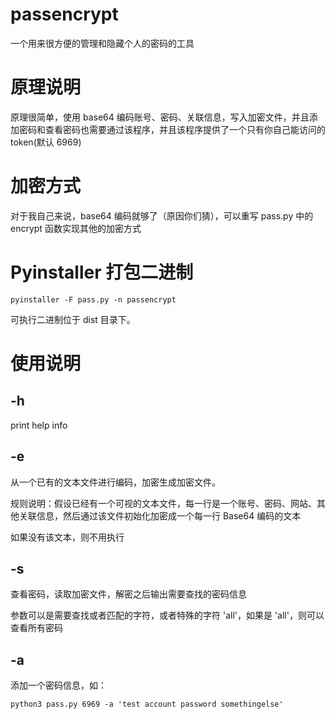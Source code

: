 # passencrypt

一个用来很方便的管理和隐藏个人的密码的工具

# 原理说明
原理很简单，使用 base64 编码账号、密码、关联信息，写入加密文件，并且添加密码和查看密码也需要通过该程序，并且该程序提供了一个只有你自己能访问的 token(默认 6969)

# 加密方式
对于我自己来说，base64 编码就够了（原因你们猜），可以重写 pass.py 中的 encrypt 函数实现其他的加密方式

# Pyinstaller 打包二进制

`pyinstaller -F pass.py -n passencrypt`

可执行二进制位于 dist 目录下。

# 使用说明
## -h 

print help  info

## -e 
从一个已有的文本文件进行编码，加密生成加密文件。

规则说明：假设已经有一个可视的文本文件，每一行是一个账号、密码、网站、其他关联信息，然后通过该文件初始化加密成一个每一行 Base64 编码的文本

如果没有该文本，则不用执行

## -s
查看密码，读取加密文件，解密之后输出需要查找的密码信息

参数可以是需要查找或者匹配的字符，或者特殊的字符 'all'，如果是 'all'，则可以查看所有密码

## -a 
添加一个密码信息，如：

`
python3 pass.py 6969 -a 'test account password somethingelse'
`

